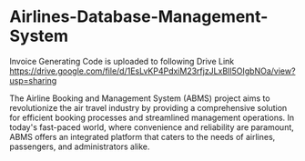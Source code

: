 # Airlines-Database-Management-System
Invoice Generating Code is uploaded to following Drive Link
https://drive.google.com/file/d/1EsLvKP4PdxiM23rfjzJLxBIl5OIgbNOa/view?usp=sharing

The Airline Booking and Management System (ABMS) project aims to revolutionize the air travel industry by providing a comprehensive solution for efficient booking processes and streamlined management operations. In today's fast-paced world, where convenience and reliability are paramount, ABMS offers an integrated platform that caters to the needs of airlines, passengers, and administrators alike.

